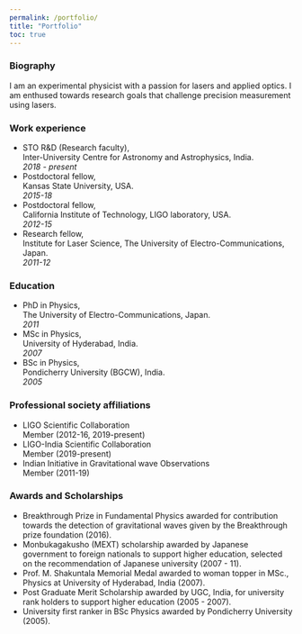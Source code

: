 ```yaml
---
permalink: /portfolio/
title: "Portfolio"
toc: true
---
```


### Biography

I am an experimental physicist with a passion for lasers and applied optics. I am enthused towards research goals that challenge precision measurement using lasers.


### Work experience

 - STO R&D (Research faculty), <br>
 Inter-University Centre for Astronomy and Astrophysics, India.<br>
 <em> 2018 - present </em>
 - Postdoctoral fellow, <br>
 Kansas State University, USA.<br>
 <em> 2015-18 </em>
 - Postdoctoral fellow, <br>
 California Institute of Technology, LIGO laboratory, USA.<br>
 <em> 2012-15 </em>
 - Research fellow, <br>
 Institute for Laser Science, The University of Electro-Communications, Japan.<br>
 <em> 2011-12 </em>

### Education

- PhD in Physics, <br>
The University of Electro-Communications, Japan. <br>
<em> 2011 </em>
- MSc in Physics, <br>
University of Hyderabad, India. <br>
<em> 2007 </em>
- BSc in Physics, <br>
Pondicherry University (BGCW), India. <br>
<em> 2005 </em>

### Professional society affiliations

- LIGO Scientific Collaboration <br>
Member (2012-16, 2019-present)
- LIGO-India Scientific Collaboration <br>
Member (2019-present)
- Indian Initiative in Gravitational wave Observations <br>
Member (2011-19)

### Awards and Scholarships

 - Breakthrough Prize in Fundamental Physics awarded for contribution towards the detection of gravitational waves given by the Breakthrough prize foundation (2016). 
 -  Monbukagakusho (MEXT) scholarship awarded by Japanese government to foreign nationals to support higher education, selected on the recommendation of Japanese university (2007 - 11).
 - Prof. M. Shakuntala Memorial Medal awarded to woman topper in MSc., Physics at University of Hyderabad, India (2007).
 - Post Graduate Merit Scholarship awarded by UGC, India, for university rank holders to support higher education (2005 - 2007).
 - University first ranker in BSc Physics awarded by Pondicherry University (2005).


